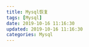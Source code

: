 ```yaml
---
title: Mysql恢复
tags: [Mysql]
date: 2019-10-16 11:16:30
updated: 2019-10-16 11:16:30
categories: Mysql
---
```

